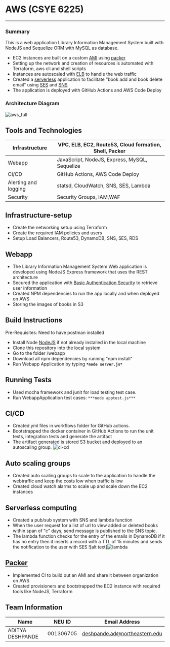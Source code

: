 # AWS (CSYE 6225)

---------------------------------------------------------------

### Summary

This is a web application Library Information Management System built with NodeJS and Sequelize ORM with MySQL as database.

-   EC2 instances are built on a custom
    [AMI](https://docs.aws.amazon.com/AWSEC2/latest/UserGuide/AMIs.html)
    using [packer](https://packer.io/)
-   Setting up the network and creation of resources is automated with
    Terraform, aws cli and shell scripts
-   Instances are autoscaled with
    [ELB](https://aws.amazon.com/elasticloadbalancing/) to handle the
    web traffic
-   Created a [serverless](https://aws.amazon.com/lambda/) application
    to facilitate "book add and book delete email" using
    [SES](https://aws.amazon.com/ses/) and
    [SNS](https://aws.amazon.com/sns/)
-   The application is deployed with GitHub Actions and AWS Code Deploy

### Architecture Diagram

 ![aws_full](https://user-images.githubusercontent.com/42703011/92800898-211c7580-f383-11ea-9b4e-76c171fca750.png)


Tools and Technologies
----------------------
                          
| Infrastructure       | VPC, ELB, EC2, Route53, Cloud formation, Shell, Packer |
|----------------------|--------------------------------------------------------|
| Webapp               | JavaScript, NodeJS, Express, MySQL, Sequelize          |
| CI/CD                | GitHub Actions, AWS Code Deploy                        |
| Alerting and logging | statsd, CloudWatch, SNS, SES, Lambda                   |
| Security             | Security Groups, IAM,WAF                               |


Infrastructure-setup
--------------------

-   Create the networking setup using Terraform
-   Create the required IAM policies and users
-   Setup Load Balancers, Route53, DynamoDB, SNS, SES, RDS

Webapp
------

-   The Library Information Management System Web application is developed using
    NodeJS Express framework that uses the REST architecture
-   Secured the application with [Basic Authentication Security](https://developer.mozilla.org/en-US/docs/Web/HTTP/Authentication)
    to retrieve user information
-   Created NPM dependencies to run the app locally and when deployed on
    AWS
-   Storing the images of books in S3

## Build Instructions
Pre-Requisites: Need to have postman installed
-  Install Node [NodeJS](https://nodejs.org/en/download/) if not already installed in the local machine
-  Clone this repository  into the local system 
-  Go to the folder /webapp
-  Download all npm dependencies by running "npm install" 
-  Run Webapp Application by typing **`*node server.js*`** 


## Running Tests
- Used mocha framework and junit for load testing test case.
- Run WebappApplication test cases:  `***node apptest.js***`


CI/CD
-----
-   Created yml files in workflows folder for GitHub actions. 
-   Bootstrapped the docker container in GitHub Actions to run the unit tests,
    integration tests and generate the artifact
-   The artifact generated is stored S3 bucket and deployed to an
    autoscaling group. ![ci-cd](https://user-images.githubusercontent.com/42703011/92802596-a7858700-f384-11ea-89db-85f0f8de8bc7.png)


Auto scaling groups
-------------------

-   Created auto scaling groups to scale to the application to handle
    the webtraffic and keep the costs low when traffic is low
-   Created cloud watch alarms to scale up and scale down the EC2
    instances

Serverless computing
--------------------

-   Created a pub/sub system with SNS and lambda function
-   When the user request for a list of url to view added or deleted books within span of "c" days, send message is published to the SNS topic.
-   The lambda function checks for the entry of the emails in DynamoDB if
    it has no entry then it inserts a record with a TTL of 15 minutes
    and sends the notification to the user with SES ![alt
    text]![lambda](https://user-images.githubusercontent.com/42703011/92802718-c126ce80-f384-11ea-843f-a06d1267bdd9.png)


[Packer](https://packer.io/)
----------------------------

-   Implemented CI to build out an AMI and share it between organization
    on AWS
-   Created provisioners and bootstrapped the EC2 instance with required
    tools like NodeJS, Terraform  
    
    
## Team Information

| Name | NEU ID | Email Address |
| --- | --- | --- |
| ADITYA DESHPANDE| 001306705 |deshpande.ad@northeastern.edu|
